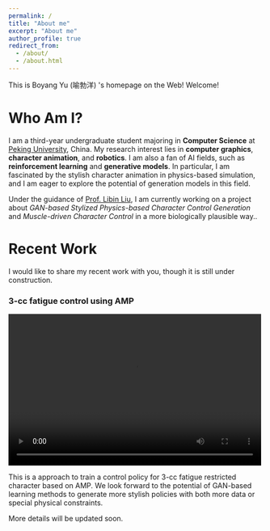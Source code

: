 ```yaml
---
permalink: /
title: "About me"
excerpt: "About me"
author_profile: true
redirect_from: 
  - /about/
  - /about.html
---
```


This is Boyang Yu (喻勃洋) 's homepage on the Web! Welcome!

Who Am I?
======
I am a third-year undergraduate student majoring in **Computer Science** at [Peking University](https://english.pku.edu.cn/), China. My research interest lies in **computer graphics**, **character animation**, and **robotics**. I am also a fan of AI fields, such as **reinforcement learning** and **generative models**. In particular, I am fascinated by the stylish character animation in physics-based simulation, and I am eager to explore the potential of generation models in this field.

Under the guidance of [Prof. Libin Liu](http://www.cad.zju.edu.cn/home/shimin/), I am currently working on a project about *GAN-based Stylized Physics-based Character Control Generation* and *Muscle-driven Character Control* in a more biologically plausible way..


Recent Work
======
I would like to share my recent work with you, though it is still under construction.
### 3-cc fatigue control using AMP
<video controls width="500" height="300">
  <source src="../images/3_cc_pre.mp4" type="video/mp4">
  Your browser does not support the video tag.
</video>

This is a approach to train a control policy for 3-cc fatigue restricted character based on AMP. We look forward to the potential of GAN-based learning methods to generate more stylish policies with both more data or special physical constraints.

More details will be updated soon.

